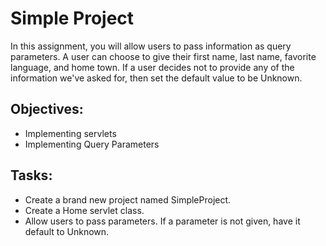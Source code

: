 # Simple Project

In this assignment, you will allow users to pass information as query parameters. A user can choose to give their first name, last name, favorite language, and home town. If a user decides not to provide any of the information we've asked for, then set the default value to be Unknown.


## Objectives:
* Implementing servlets
* Implementing Query Parameters

## Tasks:
* Create a brand new project named SimpleProject.
* Create a Home servlet class.
* Allow users to pass parameters. If a parameter is not given, have it default to Unknown.
